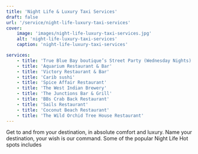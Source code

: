 ```yaml
---
title: 'Night Life & Luxury Taxi Services'
draft: false
url: '/service/night-life-luxury-taxi-services'
cover:
    image: 'images/night-life-luxury-taxi-services.jpg'
    alt: 'night-life-luxury-taxi-services'
    caption: 'night-life-luxury-taxi-services'

services:
    - title: 'True Blue Bay boutique’s Street Party (Wednesday Nights)'
    - title: 'Aquarium Restaurant & Bar'
    - title: 'Victory Restaurant & Bar'
    - title: 'Carib sushi'
    - title: 'Spice Affair Restaurant'
    - title: 'The West Indian Brewery'
    - title: 'The Junctions Bar & Grill'
    - title: 'BBs Crab Back Restaurant'
    - title: 'Sails Restaurant'
    - title: 'Coconut Beach Restaurant'
    - title: 'The Wild Orchid Tree House Restaurant'
---
```


Get to and from your destination, in absolute comfort and luxury. Name your destination, your wish is our command. Some of the popular Night Life Hot spots includes
